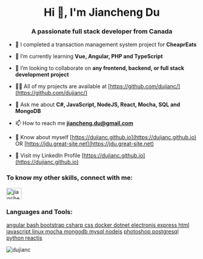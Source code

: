 <h1 align="center">Hi 👋, I'm Jiancheng Du</h1>
<h3 align="center">A passionate full stack developer from Canada</h3>

- 🔭 I completed a transaction management system project for **CheaprEats**

- 🌱 I’m currently learning **Vue, Angular, PHP and TypeScript**

- 👯 I’m looking to collaborate on **any frontend, backend, or full stack development project**

- 👨‍💻 All of my projects are available at [https://github.com/dujianc/](https://github.com/dujianc/)

- 💬 Ask me about **C#, JavaScript, NodeJS, React, Mocha, SQL and MongoDB**

- 📫 How to reach me **jiancheng.du@gmail.com**

- 📄 Know about myself [https://dujianc.github.io](https://dujianc.github.io) OR [https://jdu.great-site.net](https://jdu.great-site.net)

- 📄 Visit my LinkedIn Profile [https://dujianc.github.io](https://dujianc.github.io)

<p align="left">
<h3 align="left">To know my other skills, connect with me:</h3>
<a href="https://linkedin.com/in/jianchengdu" target="blank"><img align="center" src="https://cdn.jsdelivr.net/npm/simple-icons@3.0.1/icons/linkedin.svg" alt="jianchengdu" height="30" width="40" /></a>
</p>

<h3 align="left">Languages and Tools:</h3>
<p align="left"> <a href="https://angular.io" target="_blank"> angular </a> 
  <a href="https://www.gnu.org/software/bash/" target="_blank"> bash </a> 
  <a href="https://getbootstrap.com" target="_blank"> bootstrap </a> 
  <a href="https://www.w3schools.com/cs/" target="_blank"> csharp </a> 
  <a href="https://www.w3schools.com/css/" target="_blank"> css </a> 
  <a href="https://www.docker.com/" target="_blank"> docker </a> 
  <a href="https://dotnet.microsoft.com/" target="_blank"> dotnet </a> 
  <a href="https://www.electronjs.org" target="_blank"> electronjs </a> 
  <a href="https://expressjs.com" target="_blank"> express </a> 
  <a href="https://www.w3.org/html/" target="_blank"> html </a> 
  <a href="https://developer.mozilla.org/en-US/docs/Web/JavaScript" target="_blank"> javascript </a> 
  <a href="https://www.linux.org/" target="_blank"> linux </a> 
  <a href="https://mochajs.org" target="_blank"> mocha </a> 
  <a href="https://www.mongodb.com/" target="_blank"> mongodb </a> 
  <a href="https://www.mysql.com/" target="_blank"> mysql </a> 
  <a href="https://nodejs.org" target="_blank"> nodejs</a> 
  <a href="https://www.photoshop.com/en" target="_blank"> photoshop </a> 
  <a href="https://www.postgresql.org" target="_blank"> postgresql</a> 
  <a href="https://www.python.org" target="_blank"> python </a> 
  <a href="https://reactjs.org/" target="_blank"> reactjs </a> </p>

<p><img align="center" src="https://github-readme-stats.vercel.app/api/top-langs/?username=dujianc&layout=compact" alt="dujianc" /></p>

